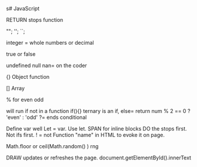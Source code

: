 s# JavaScript
<!-- <script src="app.js></script> -->

RETURN stops function

<!-- strings -->
"";
'';
``;
 <!-- The DATA TYPES -->
<!-- numbers -->
integer = whole numbers or decimal

<!-- boolean -->
true or false

<!-- weird ones -->
undefined
null
nan= on the coder

<!-- objects -->
{}
Object
function

<!-- arrays -->
[]
Array
<!--  -->

% for even odd
<!-- if statement -->
will run if not in a function
if(){}
ternary is an if, else= return num % 2 == 0 ? 'even' : 'odd'  ?= ends conditional


Define var well
Let = var. Use let.
SPAN for inline blocks
DO the stops first. Not ifs first. ! = not
Function "name" in HTML to evoke it on page.

Math.floor or ceil(Math.random() ) rng 

DRAW updates or refreshes the page.
document.getElementById().innerText

